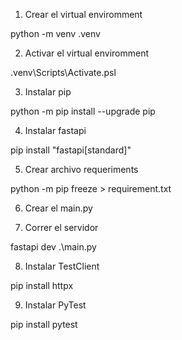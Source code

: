 1. Crear el virtual enviromment

python -m venv .venv

2. Activar el virtual enviromment

.venv\Scripts\Activate.psl

3. Instalar pip

python -m pip install --upgrade pip

4. Instalar fastapi

pip install "fastapi[standard]"

5. Crear archivo requeriments

python -m pip freeze > requirement.txt

6. Crear el main.py

7. Correr el servidor

fastapi dev .\main.py

8. Instalar TestClient

pip install httpx

9. Instalar PyTest

pip install pytest

